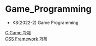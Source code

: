 # Game_Programming
* KS(2022-2) Game Programming     
      
[C Game 과제](https://github.com/seong2517/Game_Programming/tree/main/c_upgrade_game(1012))     
[CSS Framework 과제](https://github.com/seong2517/Game_Programming/tree/main/css_framework)
